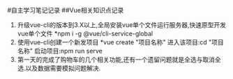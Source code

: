 #自主学习笔记记录
##Vue相关知识点记录
1. 升级vue-cli的版本到3.X以上,全局安装vue单个文件运行服务器,快速原型开发vue单个文件
    *npm i -g @vue/cli-service-global
2. 使用vue-cli创建一个新发项目
    *vue create "项目名称"
    进入该项目:cd "项目名称"
    启动项目:npm run serve
3. 第一天的完成了购物车的几个相关功能,还有一个遗留问题就是全选与取消全选.以及数据需要模拟问题解决.